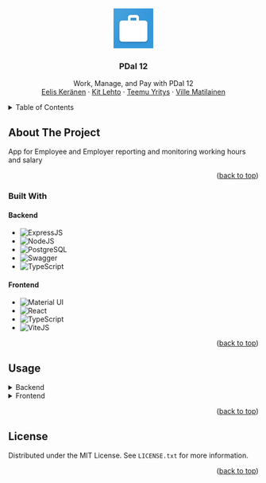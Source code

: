 <a name="readme-top"></a>

<br />

<div align="center">
  
  <a href="https://github.com/syorito-hatsuki/<repo>">
    <img src="https://raw.githubusercontent.com/PDaI-Group-12/.github/refs/heads/main/assets/logo.png" alt="Logo" width="80" height="80">
  </a>

  <h3 align="center">PDaI 12</h3>

  <p align="center">
    Work, Manage, and Pay with PDaI 12
    <br />
    <a href="#">Eelis Keränen</a>
    ·
    <a href="https://www.linkedin.com/in/kit-lehto/">Kit Lehto</a>
    ·
    <a href="#">Teemu Yritys</a>
    ·
    <a href="#">Ville Matilainen</a>
  </p>
  
</div>

<details>
  <summary>Table of Contents</summary>
  <ol>
    <li>
      <a href="#about-the-project">About The Project</a>
      <ul>
        <li>
          <a href="#built-with">Built With</a>
          <ul>
            <li><a href="#backend">Backend</a></li>
            <li><a href="#frontend">Frontend</a></li>
            <li><a href="#database">Database</a></li>
          </ul>
        </li>
      </ul>
    </li>
    <li><a href="#usage">Usage</a></li>
    <li><a href="#license">License</a></li>
  </ol>
</details>

## About The Project

App for Employee and Employer reporting and monitoring working hours and salary

<p align="right">(<a href="#readme-top">back to top</a>)</p>

### Built With

#### Backend
* ![ExpressJS](https://img.shields.io/badge/express-fff?style=for-the-badge&logo=express&logoColor=black)
* ![NodeJS](https://img.shields.io/badge/nodejs-5FA04E?style=for-the-badge&logo=nodedotjs&logoColor=white)
* ![PostgreSQL](https://img.shields.io/badge/postgresql-4169E1?style=for-the-badge&logo=postgresql&logoColor=white)
* ![Swagger](https://img.shields.io/badge/swagger-85EA2D?style=for-the-badge&logo=swagger&logoColor=black)
* ![TypeScript](https://img.shields.io/badge/typescript-3178C6?style=for-the-badge&logo=typescript&logoColor=white)

#### Frontend

* ![Material UI](https://img.shields.io/badge/material%20ui-757575?style=for-the-badge&logo=materialdesign&logoColor=white)
* ![React](https://img.shields.io/badge/react-61DAFB?style=for-the-badge&logo=react&logoColor=white)
* ![TypeScript](https://img.shields.io/badge/typescript-3178C6?style=for-the-badge&logo=typescript&logoColor=white)
* ![ViteJS](https://img.shields.io/badge/vitejs-646CFF?style=for-the-badge&logo=vite&logoColor=white)

<p align="right">(<a href="#readme-top">back to top</a>)</p>

## Usage

<details>
  <summary>Backend</summary>

### Deploy and run

```bash
npm run build && npm run start
```
> After build production version will be available in `dist` folder

### Database structure

![PDAI 12 Database](https://github.com/user-attachments/assets/c93b2211-cdc0-4086-af9f-edfce419f620)

</details>

<details>
  <summary>Frontend</summary>

### Deploy and run

```bash
npm run build && npm run preview
```
> For deploy on real server, use `nginx` or else proxy to show up `dist` folder content

</details>

<p align="right">(<a href="#readme-top">back to top</a>)</p>

## License

Distributed under the MIT License. See `LICENSE.txt` for more information.

<p align="right">(<a href="#readme-top">back to top</a>)</p>
